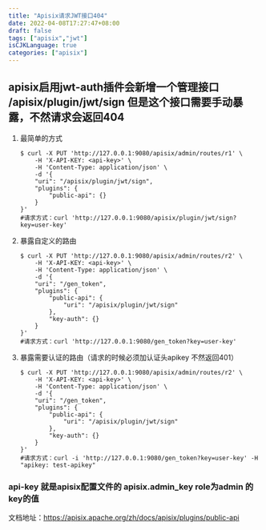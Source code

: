 ```yaml
---
title: "Apisix请求JWT接口404"
date: 2022-04-08T17:27:47+08:00
draft: false
tags: ["apisix","jwt"]
isCJKLanguage: true
categories: ["apisix"]
---
```


## apisix启用jwt-auth插件会新增一个管理接口 /apisix/plugin/jwt/sign 但是这个接口需要手动暴露，不然请求会返回404

1. 最简单的方式

   ```shell
   $ curl -X PUT 'http://127.0.0.1:9080/apisix/admin/routes/r1' \
       -H 'X-API-KEY: <api-key>' \
       -H 'Content-Type: application/json' \
       -d '{
       "uri": "/apisix/plugin/jwt/sign",
       "plugins": {
           "public-api": {}
       }
   }'
   #请求方式：curl 'http://127.0.0.1:9080/apisix/plugin/jwt/sign?key=user-key'
   ```

2. 暴露自定义的路由

   ```shell
   $ curl -X PUT 'http://127.0.0.1:9080/apisix/admin/routes/r2' \
       -H 'X-API-KEY: <api-key>' \
       -H 'Content-Type: application/json' \
       -d '{
       "uri": "/gen_token",
       "plugins": {
           "public-api": {
               "uri": "/apisix/plugin/jwt/sign"
           },
           "key-auth": {}
       }
   }'
   #请求方式：curl 'http://127.0.0.1:9080/gen_token?key=user-key'
   ```

3. 暴露需要认证的路由（请求的时候必须加认证头apikey 不然返回401）

   ```shell
   $ curl -X PUT 'http://127.0.0.1:9080/apisix/admin/routes/r2' \
       -H 'X-API-KEY: <api-key>' \
       -H 'Content-Type: application/json' \
       -d '{
       "uri": "/gen_token",
       "plugins": {
           "public-api": {
               "uri": "/apisix/plugin/jwt/sign"
           },
           "key-auth": {}
       }
   }'
   #请求方式：curl -i 'http://127.0.0.1:9080/gen_token?key=user-key' -H "apikey: test-apikey"
   ```

### api-key 就是apisix配置文件的 apisix.admin_key role为admin 的key的值

文档地址：<https://apisix.apache.org/zh/docs/apisix/plugins/public-api>
